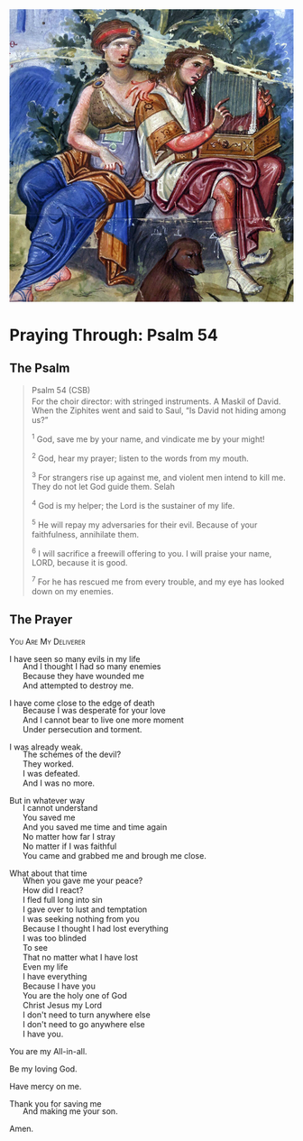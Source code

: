<img class="intro-right" src="art-paris-psalter.jpg">

<style>
  li {list-style-type: none;}
  p + ul {
    margin-top: -18px;
}
</style>

# Praying Through: Psalm 54

## The Psalm

>Psalm 54 (CSB)  
><sup></sup> For the choir director: with stringed instruments. A Maskil of David. When the Ziphites went and said to Saul, “Is David not hiding among us?” 
>
><sup>1</sup> God, save me by your name, and vindicate me by your might! 
>
><sup>2</sup> God, hear my prayer; listen to the words from my mouth. 
>
><sup>3</sup> For strangers rise up against me, and violent men intend to kill me. They do not let God guide them. Selah 
>
><sup>4</sup> God is my helper; the Lord is the sustainer of my life. 
>
><sup>5</sup> He will repay my adversaries for their evil. Because of your faithfulness, annihilate them. 
>
><sup>6</sup> I will sacrifice a freewill offering to you. I will praise your name, LORD, because it is good. 
>
><sup>7</sup> For he has rescued me from every trouble, and my eye has looked down on my enemies.

## The Prayer

<div style="font-variant: small-caps;">
You Are My Deliverer
</div>

I have seen so many evils in my life
* And I thought I had so many enemies
* Because they have wounded me
* And attempted to destroy me.

I have come close to the edge of death
* Because I was desperate for your love
* And I cannot bear to live one more moment
* Under persecution and torment.

I was already weak.
* The schemes of the devil?
* They worked.
* I was defeated.
* And I was no more.

But in whatever way
* I cannot understand
* You saved me
* And you saved me time and time again
* No matter how far I stray
* No matter if I was faithful
* You came and grabbed me and brough me close.

What about that time
* When you gave me your peace?
* How did I react?
* I fled full long into sin
* I gave over to lust and temptation
* I was seeking nothing from you
* Because I thought I had lost everything
* I was too blinded
* To see 
* That no matter what I have lost
* Even my life
* I have everything
* Because I have you
* You are the holy one of God
* Christ Jesus my Lord
* I don't need to turn anywhere else
* I don't need to go anywhere else
* I have you.

You are my All-in-all.

Be my loving God.

Have mercy on me.

Thank you for saving me
* And making me your son.

Amen.
